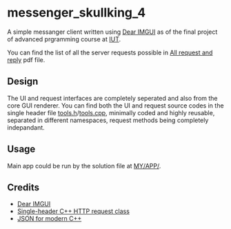 # messenger_skullking_4
A simple messanger client written using [Dear IMGUI](https://github.com/ocornut/imgui) as of the final project of advanced prgramming course at [IUT](https://english.iut.ac.ir/).

You can find the list of all the server requests possible in [All request and reply](https://github.com/gravelord-nito/messenger_skullking_4/blob/main/Messenger%20All%20request%20and%20reply%20format.pdf) pdf file.

## Design
The UI and request interfaces are completely seperated and also from the core GUI renderer. You can find both the UI and request source codes in the single header file [tools.h](https://github.com/gravelord-nito/messenger_skullking_4/blob/IMGUI/MY/APP/MAIN/tools.h)/[tools.cpp](https://github.com/gravelord-nito/messenger_skullking_4/blob/IMGUI/MY/APP/MAIN/tools.cpp), minimally coded and highly reusable, separated in different namespaces, request methods being completely indepandant.

## Usage
Main app could be run by the solution file at [MY/APP/](https://github.com/gravelord-nito/messenger_skullking_4/tree/IMGUI/MY/APP).

##  Credits
* [Dear IMGUI](https://github.com/ocornut/imgui)
* [Single-header C++ HTTP request class ](https://github.com/elnormous/HTTPRequest)
* [JSON for modern C++](https://github.com/nlohmann/json#thanks)
